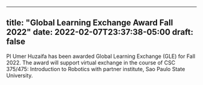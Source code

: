 
---
title: "Global Learning Exchange Award Fall 2022"
date: 2022-02-07T23:37:38-05:00
draft: false
---


PI Umer Huzaifa has been awarded Global Learning Exchange (GLE) for Fall 2022. The award will support virtual exchange in the course of CSC 375/475: Introduction to Robotics with partner institute, Sao Paulo State University.
